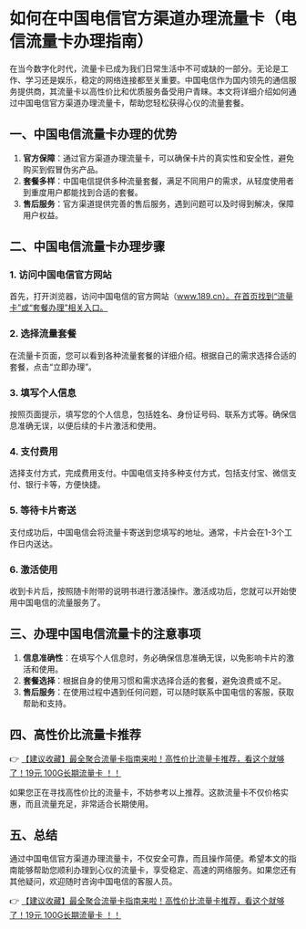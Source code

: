 # 如何在中国电信官方渠道办理流量卡（电信流量卡办理指南）

在当今数字化时代，流量卡已成为我们日常生活中不可或缺的一部分。无论是工作、学习还是娱乐，稳定的网络连接都至关重要。中国电信作为国内领先的通信服务提供商，其流量卡以高性价比和优质服务备受用户青睐。本文将详细介绍如何通过中国电信官方渠道办理流量卡，帮助您轻松获得心仪的流量套餐。

## 一、中国电信流量卡办理的优势

1. **官方保障**：通过官方渠道办理流量卡，可以确保卡片的真实性和安全性，避免购买到假冒伪劣产品。
2. **套餐多样**：中国电信提供多种流量套餐，满足不同用户的需求，从轻度使用者到重度用户都能找到合适的套餐。
3. **售后服务**：官方渠道提供完善的售后服务，遇到问题可以及时得到解决，保障用户权益。

## 二、中国电信流量卡办理步骤

### 1. 访问中国电信官方网站
首先，打开浏览器，访问中国电信的官方网站（www.189.cn）。在首页找到“流量卡”或“套餐办理”相关入口。

### 2. 选择流量套餐
在流量卡页面，您可以看到各种流量套餐的详细介绍。根据自己的需求选择合适的套餐，点击“立即办理”。

### 3. 填写个人信息
按照页面提示，填写您的个人信息，包括姓名、身份证号码、联系方式等。确保信息准确无误，以便后续的卡片激活和使用。

### 4. 支付费用
选择支付方式，完成费用支付。中国电信支持多种支付方式，包括支付宝、微信支付、银行卡等，方便快捷。

### 5. 等待卡片寄送
支付成功后，中国电信会将流量卡寄送到您填写的地址。通常，卡片会在1-3个工作日内送达。

### 6. 激活使用
收到卡片后，按照随卡附带的说明书进行激活操作。激活成功后，您就可以开始使用中国电信的流量服务了。

## 三、办理中国电信流量卡的注意事项

1. **信息准确性**：在填写个人信息时，务必确保信息准确无误，以免影响卡片的激活和使用。
2. **套餐选择**：根据自身的使用习惯和需求选择合适的套餐，避免浪费或不足。
3. **售后服务**：在使用过程中遇到任何问题，可以随时联系中国电信的客服，获取帮助和支持。

## 四、高性价比流量卡推荐

👉 [【建议收藏】最全聚合流量卡指南来啦！高性价比流量卡推荐，看这个就够了！19元 100G长期流量卡 ！！](https://bit.ly/Liuliangka)

如果您正在寻找高性价比的流量卡，不妨参考以上推荐。这款流量卡不仅价格实惠，而且流量充足，非常适合长期使用。

## 五、总结

通过中国电信官方渠道办理流量卡，不仅安全可靠，而且操作简便。希望本文的指南能够帮助您顺利办理到心仪的流量卡，享受稳定、高速的网络服务。如果您还有其他疑问，欢迎随时咨询中国电信的客服人员。

👉 [【建议收藏】最全聚合流量卡指南来啦！高性价比流量卡推荐，看这个就够了！19元 100G长期流量卡 ！！](https://bit.ly/Liuliangka)
